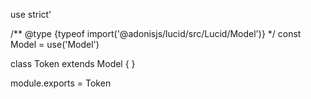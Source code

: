 use strict'

/** @type {typeof import('@adonisjs/lucid/src/Lucid/Model')} */
const Model = use('Model')

class Token extends Model {
}

module.exports = Token
